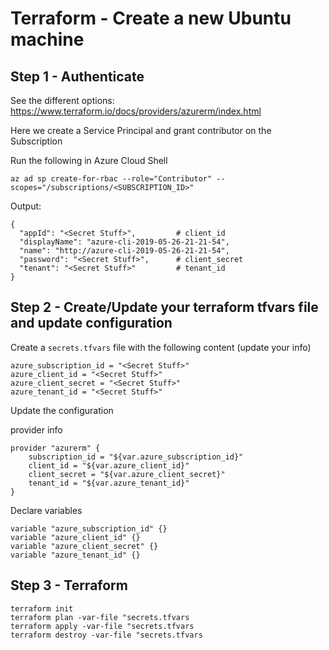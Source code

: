 # Terraform - Create a new Ubuntu machine

## Step 1 - Authenticate

See the different options: https://www.terraform.io/docs/providers/azurerm/index.html

Here we create a Service Principal and grant contributor on the Subscription

Run the following in Azure Cloud Shell

```text
az ad sp create-for-rbac --role="Contributor" --scopes="/subscriptions/<SUBSCRIPTION_ID>"
```

Output:

```text
{
  "appId": "<Secret Stuff>",         # client_id
  "displayName": "azure-cli-2019-05-26-21-21-54",
  "name": "http://azure-cli-2019-05-26-21-21-54",
  "password": "<Secret Stuff>",      # client_secret
  "tenant": "<Secret Stuff>"         # tenant_id
}
```

## Step 2 - Create/Update your terraform tfvars file and update configuration

Create a `secrets.tfvars` file with the following content (update your info)

```text
azure_subscription_id = "<Secret Stuff>"
azure_client_id = "<Secret Stuff>"
azure_client_secret = "<Secret Stuff>"
azure_tenant_id = "<Secret Stuff>"
```

Update the configuration

provider info

```text
provider "azurerm" {
    subscription_id = "${var.azure_subscription_id}"
    client_id = "${var.azure_client_id}"
    client_secret = "${var.azure_client_secret}"
    tenant_id = "${var.azure_tenant_id}"
}
```

Declare variables

```text
variable "azure_subscription_id" {}
variable "azure_client_id" {}
variable "azure_client_secret" {}
variable "azure_tenant_id" {}
```

## Step 3 - Terraform

```text
terraform init
terraform plan -var-file "secrets.tfvars
terraform apply -var-file "secrets.tfvars
terraform destroy -var-file "secrets.tfvars
```